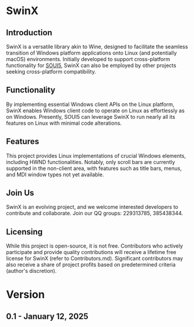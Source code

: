 <!-- README_EN.md -->
# SwinX

## Introduction
SwinX is a versatile library akin to Wine, designed to facilitate the seamless transition of Windows platform applications onto Linux (and potentially macOS) environments. Initially developed to support cross-platform functionality for [SOUI5](https://github.com/soui4/soui), SwinX can also be employed by other projects seeking cross-platform compatibility.

## Functionality
By implementing essential Windows client APIs on the Linux platform, SwinX enables Windows client code to operate on Linux as effortlessly as on Windows. Presently, SOUI5 can leverage SwinX to run nearly all its features on Linux with minimal code alterations.

## Features
This project provides Linux implementations of crucial Windows elements, including HWND functionalities. Notably, only scroll bars are currently supported in the non-client area, with features such as title bars, menus, and MDI window types not yet available.

## Join Us
SwinX is an evolving project, and we welcome interested developers to contribute and collaborate. Join our QQ groups: 229313785, 385438344.

## Licensing
While this project is open-source, it is not free. Contributors who actively participate and provide quality contributions will receive a lifetime free license for SwinX (refer to Contributors.md). Significant contributors may also receive a share of project profits based on predetermined criteria (author's discretion).

# Version
## 0.1 - January 12, 2025